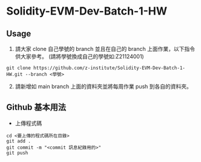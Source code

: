 # Solidity-EVM-Dev-Batch-1-HW
## Usage
1. 請大家 clone 自己學號的 branch 並且在自己的 branch 上面作業，以下指令供大家參考。 (請將學號換成自己的學號如:Z21124001)
```
git clone https://github.com/z-institute/Solidity-EVM-Dev-Batch-1-HW.git --branch <學號>
```
2. 請新增如 main branch 上面的資料夾並將每周作業 push 到各自的資料夾。
## Github 基本用法
* 上傳程式碼
```
cd <要上傳的程式碼所在目錄>
git add .
git commit -m "<commit 訊息紀錄用的>"
git push
```